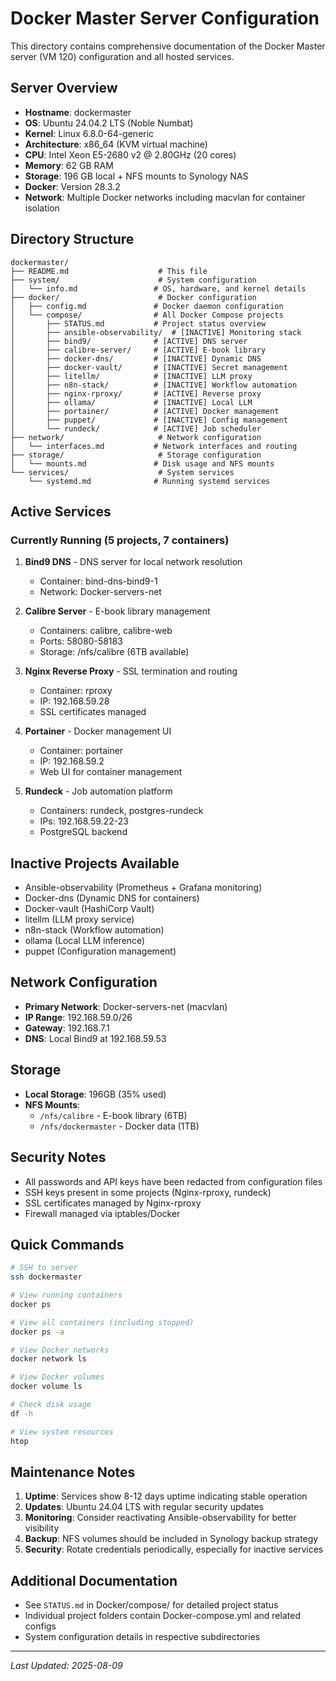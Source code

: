 # Docker Master Server Configuration

This directory contains comprehensive documentation of the Docker Master server (VM 120) configuration and all hosted services.

## Server Overview

- **Hostname**: dockermaster
- **OS**: Ubuntu 24.04.2 LTS (Noble Numbat)
- **Kernel**: Linux 6.8.0-64-generic
- **Architecture**: x86_64 (KVM virtual machine)
- **CPU**: Intel Xeon E5-2680 v2 @ 2.80GHz (20 cores)
- **Memory**: 62 GB RAM
- **Storage**: 196 GB local + NFS mounts to Synology NAS
- **Docker**: Version 28.3.2
- **Network**: Multiple Docker networks including macvlan for container isolation

## Directory Structure

```
dockermaster/
├── README.md                    # This file
├── system/                      # System configuration
│   └── info.md                 # OS, hardware, and kernel details
├── docker/                      # Docker configuration
│   ├── config.md               # Docker daemon configuration
│   └── compose/                # All Docker Compose projects
│       ├── STATUS.md           # Project status overview
│       ├── ansible-observability/  # [INACTIVE] Monitoring stack
│       ├── bind9/              # [ACTIVE] DNS server
│       ├── calibre-server/     # [ACTIVE] E-book library
│       ├── docker-dns/         # [INACTIVE] Dynamic DNS
│       ├── docker-vault/       # [INACTIVE] Secret management
│       ├── litellm/            # [INACTIVE] LLM proxy
│       ├── n8n-stack/          # [INACTIVE] Workflow automation
│       ├── nginx-rproxy/       # [ACTIVE] Reverse proxy
│       ├── ollama/             # [INACTIVE] Local LLM
│       ├── portainer/          # [ACTIVE] Docker management
│       ├── puppet/             # [INACTIVE] Config management
│       └── rundeck/            # [ACTIVE] Job scheduler
├── network/                     # Network configuration
│   └── interfaces.md           # Network interfaces and routing
├── storage/                     # Storage configuration
│   └── mounts.md               # Disk usage and NFS mounts
└── services/                    # System services
    └── systemd.md              # Running systemd services
```

## Active Services

### Currently Running (5 projects, 7 containers)

1. **Bind9 DNS** - DNS server for local network resolution
   - Container: bind-dns-bind9-1
   - Network: Docker-servers-net

2. **Calibre Server** - E-book library management
   - Containers: calibre, calibre-web
   - Ports: 58080-58183
   - Storage: /nfs/calibre (6TB available)

3. **Nginx Reverse Proxy** - SSL termination and routing
   - Container: rproxy
   - IP: 192.168.59.28
   - SSL certificates managed

4. **Portainer** - Docker management UI
   - Container: portainer
   - IP: 192.168.59.2
   - Web UI for container management

5. **Rundeck** - Job automation platform
   - Containers: rundeck, postgres-rundeck
   - IPs: 192.168.59.22-23
   - PostgreSQL backend

## Inactive Projects Available

- Ansible-observability (Prometheus + Grafana monitoring)
- Docker-dns (Dynamic DNS for containers)
- Docker-vault (HashiCorp Vault)
- litellm (LLM proxy service)
- n8n-stack (Workflow automation)
- ollama (Local LLM inference)
- puppet (Configuration management)

## Network Configuration

- **Primary Network**: Docker-servers-net (macvlan)
- **IP Range**: 192.168.59.0/26
- **Gateway**: 192.168.7.1
- **DNS**: Local Bind9 at 192.168.59.53

## Storage

- **Local Storage**: 196GB (35% used)
- **NFS Mounts**:
  - `/nfs/calibre` - E-book library (6TB)
  - `/nfs/dockermaster` - Docker data (1TB)

## Security Notes

- All passwords and API keys have been redacted from configuration files
- SSH keys present in some projects (Nginx-rproxy, rundeck)
- SSL certificates managed by Nginx-rproxy
- Firewall managed via iptables/Docker

## Quick Commands

```bash
# SSH to server
ssh dockermaster

# View running containers
docker ps

# View all containers (including stopped)
docker ps -a

# View Docker networks
docker network ls

# View Docker volumes
docker volume ls

# Check disk usage
df -h

# View system resources
htop
```

## Maintenance Notes

1. **Uptime**: Services show 8-12 days uptime indicating stable operation
2. **Updates**: Ubuntu 24.04 LTS with regular security updates
3. **Monitoring**: Consider reactivating Ansible-observability for better visibility
4. **Backup**: NFS volumes should be included in Synology backup strategy
5. **Security**: Rotate credentials periodically, especially for inactive services

## Additional Documentation

- See `STATUS.md` in Docker/compose/ for detailed project status
- Individual project folders contain Docker-compose.yml and related configs
- System configuration details in respective subdirectories

---
_Last Updated: 2025-08-09_

